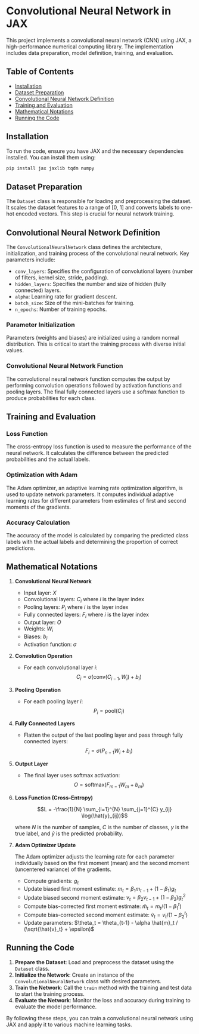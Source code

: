 # Convolutional Neural Network in JAX

This project implements a convolutional neural network (CNN) using JAX, a high-performance numerical computing library. The implementation includes data preparation, model definition, training, and evaluation.

## Table of Contents

- [Installation](#installation)
- [Dataset Preparation](#dataset-preparation)
- [Convolutional Neural Network Definition](#convolutional-neural-network-definition)
- [Training and Evaluation](#training-and-evaluation)
- [Mathematical Notations](#mathematical-notations)
- [Running the Code](#running-the-code)

## Installation

To run the code, ensure you have JAX and the necessary dependencies installed. You can install them using:

```bash
pip install jax jaxlib tqdm numpy
```

## Dataset Preparation

The `Dataset` class is responsible for loading and preprocessing the dataset. It scales the dataset features to a range of [0, 1] and converts labels to one-hot encoded vectors. This step is crucial for neural network training.

## Convolutional Neural Network Definition

The `ConvolutionalNeuralNetwork` class defines the architecture, initialization, and training process of the convolutional neural network. Key parameters include:

- `conv_layers`: Specifies the configuration of convolutional layers (number of filters, kernel size, stride, padding).
- `hidden_layers`: Specifies the number and size of hidden (fully connected) layers.
- `alpha`: Learning rate for gradient descent.
- `batch_size`: Size of the mini-batches for training.
- `n_epochs`: Number of training epochs.

### Parameter Initialization

Parameters (weights and biases) are initialized using a random normal distribution. This is critical to start the training process with diverse initial values.

### Convolutional Neural Network Function

The convolutional neural network function computes the output by performing convolution operations followed by activation functions and pooling layers. The final fully connected layers use a softmax function to produce probabilities for each class.

## Training and Evaluation

### Loss Function

The cross-entropy loss function is used to measure the performance of the neural network. It calculates the difference between the predicted probabilities and the actual labels.

### Optimization with Adam

The Adam optimizer, an adaptive learning rate optimization algorithm, is used to update network parameters. It computes individual adaptive learning rates for different parameters from estimates of first and second moments of the gradients.

### Accuracy Calculation

The accuracy of the model is calculated by comparing the predicted class labels with the actual labels and determining the proportion of correct predictions.

## Mathematical Notations

1. **Convolutional Neural Network**

   - Input layer: $X$
   - Convolutional layers: $C_i$ where $i$ is the layer index
   - Pooling layers: $P_i$ where $i$ is the layer index
   - Fully connected layers: $F_i$ where $i$ is the layer index
   - Output layer: $O$
   - Weights: $W_i$
   - Biases: $b_i$
   - Activation function: $\sigma$

2. **Convolution Operation**

   - For each convolutional layer $i$:
     $$C_i = \sigma(\text{conv}(C_{i-1}, W_i) + b_i)$$

3. **Pooling Operation**

   - For each pooling layer $i$:
     $$P_i = \text{pool}(C_i)$$

4. **Fully Connected Layers**

   - Flatten the output of the last pooling layer and pass through fully connected layers:
     $$F_i = \sigma(P_{n-1} W_i + b_i)$$

5. **Output Layer**

   - The final layer uses softmax activation:
     $$O = \text{softmax}(F_{m-1} W_m + b_m)$$

6. **Loss Function (Cross-Entropy)**

   $$L = -\frac{1}{N} \sum_{i=1}^{N} \sum_{j=1}^{C} y_{ij} \log(\hat{y}_{ij})$$

   where $N$ is the number of samples, $C$ is the number of classes, $y$ is the true label, and $\hat{y}$ is the predicted probability.

7. **Adam Optimizer Update**

   The Adam optimizer adjusts the learning rate for each parameter individually based on the first moment (mean) and the second moment (uncentered variance) of the gradients.

   - Compute gradients: $g_t$
   - Update biased first moment estimate: $m_t = \beta_1 m_{t-1} + (1 - \beta_1) g_t$
   - Update biased second moment estimate: $v_t = \beta_2 v_{t-1} + (1 - \beta_2) g_t^2$
   - Compute bias-corrected first moment estimate: $\hat{m}_t = m_t / (1 - \beta_1^t)$
   - Compute bias-corrected second moment estimate: $\hat{v}_t = v_t / (1 - \beta_2^t)$
   - Update parameters: $\theta_t = \theta_{t-1} - \alpha \hat{m}_t / (\sqrt{\hat{v}_t} + \epsilon)$

## Running the Code

1. **Prepare the Dataset**: Load and preprocess the dataset using the `Dataset` class.
2. **Initialize the Network**: Create an instance of the `ConvolutionalNeuralNetwork` class with desired parameters.
3. **Train the Network**: Call the `train` method with the training and test data to start the training process.
4. **Evaluate the Network**: Monitor the loss and accuracy during training to evaluate the model performance.

By following these steps, you can train a convolutional neural network using JAX and apply it to various machine learning tasks.